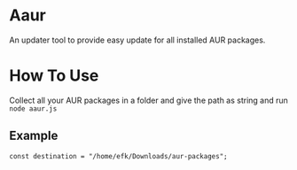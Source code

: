 # Aaur

An updater tool to provide easy update for all installed AUR packages.

# How To Use

Collect all your AUR packages in a folder and give the path as string and run `node aaur.js`
<br />

## Example
`const destination = "/home/efk/Downloads/aur-packages";`


